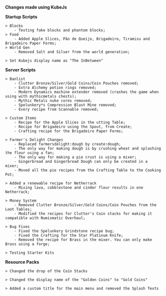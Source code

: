 **Changes made using KubeJs**

**Startup Scripts**  
  
    > Blocks  
        - Testing fake blocks and phantom blocks;  
    > Food
        - Added Apple Slices, Pão de Queijo, Brigadeiro, Tiramisu and Brigadeiro Paper Forms;
    > World Gen
        - Removed Salt and Silver from the world generation;
  
    > Set Kubejs display name as "The InBetween"


**Server Scripts**  
  
    > Banlist  
        - Clutter Bronze/Silver/Gold Coins/Coin Pouches removed;  
        - Extra Alchemy potion rings removed;  
        - Modern Dynamics machine extender removed (crashes the game when using with mythicmetals chests);  
        - Mythic Metals nuke cores removed;  
        - Spelunkery*s Compression Blast Mine removed;  
        - Every recipe from Scannable removed;  
  
    > Custom Items  
        - Recipe for the Apple Slices in the utting Table;  
        - Recipe for Brigadeiro using the Spout, from Create;  
        - Crafting recipe for the Brigadeiro Paper Forms;  
  
    > Farmer's Delight Changes  
        - Replaced farmersdelight:dough by create:dough;  
        - The only way for making dough is by crushing wheat and splashing the flour using a fan;  
        - The only way for making a pie crust is using a mixer;  
        - Gingerbread and Gingerbread Dough can only be created in a mixer;  
        - Moved all the pie recipes from the Crafting Table to the Cooking Pot;  
  
    > Added a renewable recipe for Netherrack  
        - Mixing lava, cobblestone and cinder flour results in one Netherrack;  
  
    > Money System  
        - Removed Clutter Bronze/Silver/Gold Coins/Coin Pouches from the Loot Tables;  
        - Modified the recipes for Clutter's Coin stacks for making it compatible with Numismatic Overhaul;  
  
    > Bug Fixes  
        - Fixed the Spelunkery Grindstone recipe bug;  
        - Fixed the Crafting for the Star Platinum Knife;  
        - Removed the recipe for Brass in the mixer. You can only make Brass using a forge;  
  
    > Testing Starter Kits  

**Resource Packs**  
  
    > Changed the drop of the Coin Stacks  
  
    > Changed the display name of the "Golden Coins" to "Gold Coins"  
  
    > Added a custom title for the main menu and removed the Splash Texts  

